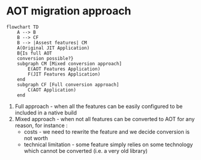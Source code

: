 # AOT migration approach

```mermaid {scale: 0.4, alt: 'Migration approch'}
flowchart TD
    A --> B
    B --> CF
    B --> |Assest features| CM
    A(Original JIT Application)
    B{Is full AOT
    conversion possible?}
    subgraph CM [Mixed conversion approach]
        E(AOT Features Application)
        F(JIT Features Application)
    end
    subgraph CF [Full conversion approach]
        C(AOT Application)
    end
```

<v-clicks depth="1">

1. Full approach - when all the features can be easily configured to be included in a native build
2. Mixed approach - when not all features can be converted to AOT for any reason, for instance :
   - costs - we need to rewrite the feature and we decide conversion is not worth
   - technical limitation - some feature simply relies on some technology which cannot be converted (i.e. a very old library)

</v-clicks>

<!--
You can have `style` tag in markdown to override the style for the current page.
Learn more: https://sli.dev/features/slide-scope-style
-->